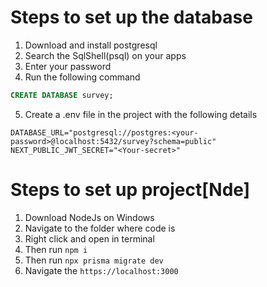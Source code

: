 # Steps to set up the database

1. Download and install postgresql
2. Search the SqlShell(psql) on your apps
3. Enter your password
4. Run the following command

```sql
CREATE DATABASE survey;
```

5. Create a .env file in the project with the following details

```env
DATABASE_URL="postgresql://postgres:<your-password>@localhost:5432/survey?schema=public"
NEXT_PUBLIC_JWT_SECRET="<Your-secret>"
```

# Steps to set up project[Nde]

1. Download NodeJs on Windows
2. Navigate to the folder where code is
3. Right click and open in terminal
4. Then run `npm i`
5. Then run `npx prisma migrate dev`
6. Navigate the `https://localhost:3000`
